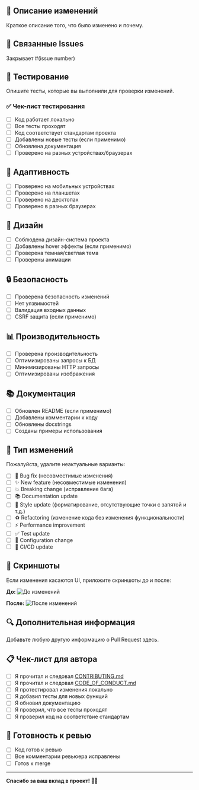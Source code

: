 ## 📝 Описание изменений

Краткое описание того, что было изменено и почему.

## 🔗 Связанные Issues

Закрывает #(issue number)

## 🧪 Тестирование

Опишите тесты, которые вы выполнили для проверки изменений.

### ✅ Чек-лист тестирования

- [ ] Код работает локально
- [ ] Все тесты проходят
- [ ] Код соответствует стандартам проекта
- [ ] Добавлены новые тесты (если применимо)
- [ ] Обновлена документация
- [ ] Проверено на разных устройствах/браузерах

## 📱 Адаптивность

- [ ] Проверено на мобильных устройствах
- [ ] Проверено на планшетах
- [ ] Проверено на десктопах
- [ ] Проверено в разных браузерах

## 🎨 Дизайн

- [ ] Соблюдена дизайн-система проекта
- [ ] Добавлены hover эффекты (если применимо)
- [ ] Проверена темная/светлая тема
- [ ] Проверены анимации

## 🔒 Безопасность

- [ ] Проверена безопасность изменений
- [ ] Нет уязвимостей
- [ ] Валидация входных данных
- [ ] CSRF защита (если применимо)

## 📊 Производительность

- [ ] Проверена производительность
- [ ] Оптимизированы запросы к БД
- [ ] Минимизированы HTTP запросы
- [ ] Оптимизированы изображения

## 📚 Документация

- [ ] Обновлен README (если применимо)
- [ ] Добавлены комментарии к коду
- [ ] Обновлены docstrings
- [ ] Созданы примеры использования

## 🚀 Тип изменений

Пожалуйста, удалите неактуальные варианты:

- [ ] 🐛 Bug fix (несовместимые изменения)
- [ ] ✨ New feature (несовместимые изменения)
- [ ] 💥 Breaking change (исправление бага)
- [ ] 📚 Documentation update
- [ ] 🎨 Style update (форматирование, отсутствующие точки с запятой и т.д.)
- [ ] ♻️ Refactoring (изменение кода без изменения функциональности)
- [ ] ⚡ Performance improvement
- [ ] ✅ Test update
- [ ] 🔧 Configuration change
- [ ] 🚀 CI/CD update

## 📸 Скриншоты

Если изменения касаются UI, приложите скриншоты до и после:

**До:**
![До изменений](url-скриншота)

**После:**
![После изменений](url-скриншота)

## 🔍 Дополнительная информация

Добавьте любую другую информацию о Pull Request здесь.

## 📋 Чек-лист для автора

- [ ] Я прочитал и следовал [CONTRIBUTING.md](CONTRIBUTING.md)
- [ ] Я прочитал и следовал [CODE_OF_CONDUCT.md](CODE_OF_CONDUCT.md)
- [ ] Я протестировал изменения локально
- [ ] Я добавил тесты для новых функций
- [ ] Я обновил документацию
- [ ] Я проверил, что все тесты проходят
- [ ] Я проверил код на соответствие стандартам

## 🎯 Готовность к ревью

- [ ] Код готов к ревью
- [ ] Все комментарии ревьюера исправлены
- [ ] Готов к merge

---

**Спасибо за ваш вклад в проект! 🚀✨**
